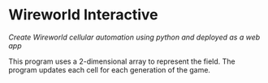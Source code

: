 # Wireworld Interactive
*Create Wireworld cellular automation using python and deployed as a web app*

This program uses a 2-dimensional array to represent the field. The program updates each cell for each generation of the game.

